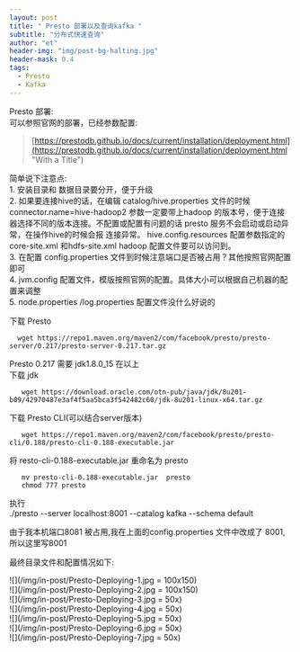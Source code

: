 ```yaml
---
layout: post
title: " Presto 部署以及查询kafka "
subtitle: "分布式快速查询"
author: "et"
header-img: "img/post-bg-halting.jpg"
header-mask: 0.4
tags:
  - Presto
  - Kafka
---
```




Presto  部署:   
可以参照官网的部署，已经参数配置:   
> [https://prestodb.github.io/docs/current/installation/deployment.html](https://prestodb.github.io/docs/current/installation/deployment.html "With a Title")

简单说下注意点:   
    1.  安装目录和 数据目录要分开，便于升级   
    2.  如果要连接hive的话，在编辑 catalog/hive.properties  文件的时候 connector.name=hive-hadoop2 参数一定要带上hadoop 的版本号，便于连接器选择不同的版本连接。不配置或配置有问题的话 presto 服务不会启动或启动异常，在操作hive的时候会报 连接异常。 hive.config.resources  配置参数指定的core-site.xml 和hdfs-site.xml hadoop 配置文件要可以访问到。   
    3.  在配置 config.properties 文件到时候注意端口是否被占用？其他按照官网配置即可   
    4.  jvm.config 配置文件，模版按照官网的配置。具体大小可以根据自己机器的配置来调整   
    5.  node.properties /log.properties  配置文件没什么好说的   
    
 

下载 Presto    

      wget https://repo1.maven.org/maven2/com/facebook/presto/presto-server/0.217/presto-server-0.217.tar.gz

Presto 0.217 需要 jdk1.8.0_15 在以上   
下载 jdk   

       wget https://download.oracle.com/otn-pub/java/jdk/8u201-b09/42970487e3af4f5aa5bca3f542482c60/jdk-8u201-linux-x64.tar.gz   

下载 Presto CLI(可以结合server版本)     

       wget https://repo1.maven.org/maven2/com/facebook/presto/presto-cli/0.188/presto-cli-0.188-executable.jar   

将 resto-cli-0.188-executable.jar  重命名为 presto   
      
       mv presto-cli-0.188-executable.jar  presto    
       chmod 777 presto   
执行    
       ./presto --server localhost:8001 --catalog kafka --schema default     
 
由于我本机端口8081 被占用,我在上面的config.properties 文件中改成了 8001,所以这里写8001    

 
最终目录文件和配置情况如下:     

![](/img/in-post/Presto-Deploying-1.jpg = 100x150)      
![](/img/in-post/Presto-Deploying-2.jpg = 100x150)      
![](/img/in-post/Presto-Deploying-3.jpg = 50x)      
![](/img/in-post/Presto-Deploying-4.jpg = 50x)      
![](/img/in-post/Presto-Deploying-5.jpg = 50x)      
![](/img/in-post/Presto-Deploying-6.jpg = 50x)      
![](/img/in-post/Presto-Deploying-7.jpg = 50x)      


